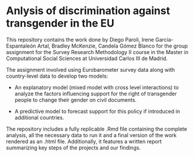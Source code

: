 # Anlysis of discrimination against transgender in the EU
 
This repository contains the work done by Diego Paroli, Irene García-Espantaleón Artal, Bradley McKenzie, Candela Gómez Blanco for the group assignment for the Survey Research Methodology II course in the Master in Computational Social Sciences at Universidad Carlos III de Madrid.

The assignment involved using Eurobarometer survey data along with country-level data to develop two models:

- An explanatory model (mixed model with cross level interactions) to analyze the factors influencing support for the right of transgender people to change their gender on civil documents.

- A predictive model to forecast support for this policy if introduced in additional countries.

The repository includes a fully replicable .Rmd file containing the complete analysis, all the necessary data to run it and a final version of the work rendered as an .html file. Additionally, it features a written report summarizing key steps of the projects and our findings.

